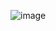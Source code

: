 ![image](https://user-images.githubusercontent.com/84931248/127540094-48010f4d-be3c-4a09-94c5-33a01252a5d1.png)
